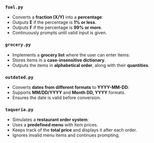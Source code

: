 ### `fuel.py`
- Converts a **fraction (X/Y)** into a **percentage**:
- Outputs **E** if the percentage is **1% or less**.
- Outputs **F** if the percentage is **99% or more**.
- Continuously prompts until valid input is given.

### `grocery.py`
- Implements a **grocery list** where the user can enter items:
- Stores items in a **case-insensitive dictionary**.
- Outputs the items in **alphabetical order**, along with their **quantities**.

### `outdated.py`
- Converts **dates from different formats** to **YYYY-MM-DD**:
- Supports **MM/DD/YYYY** and **Month DD, YYYY** formats.
- Ensures the date is valid before conversion.

### `taqueria.py`
- Simulates a **restaurant order system**:
- Uses a **predefined menu** with item prices.
- Keeps track of the **total price** and displays it after each order.
- Ignores invalid menu items and continues prompting.


